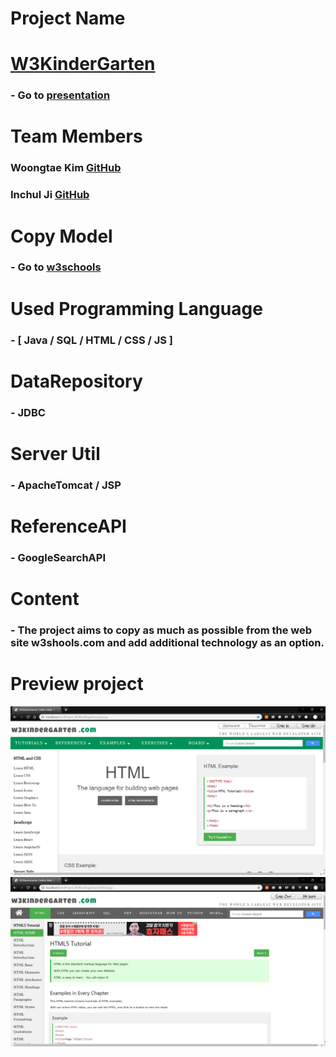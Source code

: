 # Project Name
# [W3KinderGarten](https://github.com/angle2v/W3KinderGarten)

### - Go to [presentation](https://docs.google.com/presentation/d/1DPjuR0FlE3QvEWu9QTWynwJPrqCSUGMU/edit#slide=id.p1)

# Team Members

### Woongtae Kim [GitHub](https://github.com/angle2v)
### Inchul Ji [GitHub](https://github.com/inchul-ji)

# Copy Model
### - Go to [w3schools](www.w3schools.com)

# Used Programming Language
### - [ Java / SQL / HTML / CSS / JS ]
# DataRepository
### - JDBC
# Server Util
### -  ApacheTomcat /  JSP 

# ReferenceAPI
### - GoogleSearchAPI
# Content
### - The project aims to copy as much as possible from the web site w3shools.com and add additional technology as an option.

# Preview project
<img src="preview img/w3kindergarten img1.png">
<img src="preview img/w3kindergarten img2.png">


